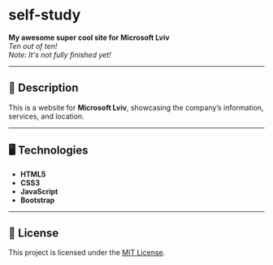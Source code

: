 # self-study

**My awesome super cool site for Microsoft Lviv**  
*Ten out of ten!*  
*Note: It's not fully finished yet!*

---

## 🚀 Description

This is a website for **Microsoft Lviv**, showcasing the company’s information, services, and location.

---

## 🖥️ Technologies

- **HTML5**
- **CSS3**
- **JavaScript**
- **Bootstrap**


---

## 📜 License

This project is licensed under the [MIT License](LICENSE).
